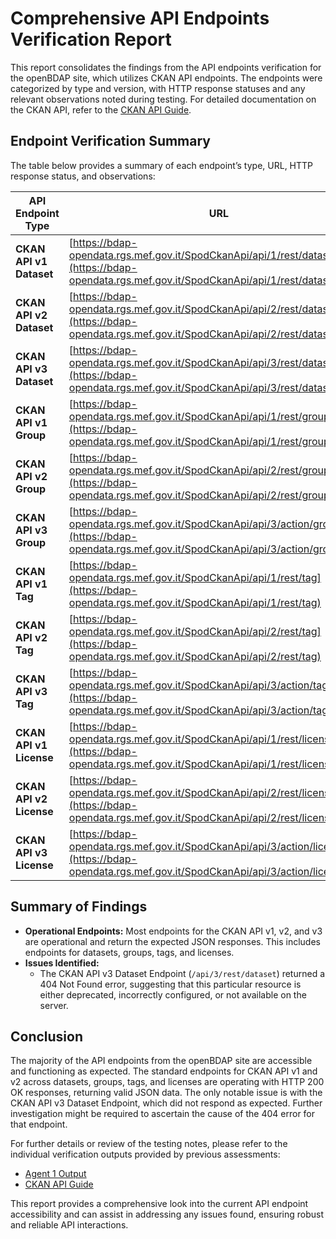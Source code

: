 # Comprehensive API Endpoints Verification Report

This report consolidates the findings from the API endpoints verification for the openBDAP site, which utilizes CKAN API endpoints. The endpoints were categorized by type and version, with HTTP response statuses and any relevant observations noted during testing. For detailed documentation on the CKAN API, refer to the [CKAN API Guide](https://docs.ckan.org/en/latest/api/index.html).

## Endpoint Verification Summary

The table below provides a summary of each endpoint’s type, URL, HTTP response status, and observations:

| API Endpoint Type          | URL | HTTP Response Status | Observations/Notes |
|----------------------------|-----|----------------------|--------------------|
| **CKAN API v1 Dataset**    | [https://bdap-opendata.rgs.mef.gov.it/SpodCkanApi/api/1/rest/dataset](https://bdap-opendata.rgs.mef.gov.it/SpodCkanApi/api/1/rest/dataset) | 200 OK | Operational; returns list of datasets |
| **CKAN API v2 Dataset**    | [https://bdap-opendata.rgs.mef.gov.it/SpodCkanApi/api/2/rest/dataset](https://bdap-opendata.rgs.mef.gov.it/SpodCkanApi/api/2/rest/dataset) | 200 OK | Operational; returns JSON data |
| **CKAN API v3 Dataset**    | [https://bdap-opendata.rgs.mef.gov.it/SpodCkanApi/api/3/rest/dataset](https://bdap-opendata.rgs.mef.gov.it/SpodCkanApi/api/3/rest/dataset) | 404 Not Found | Endpoint not found on the server |
| **CKAN API v1 Group**      | [https://bdap-opendata.rgs.mef.gov.it/SpodCkanApi/api/1/rest/group](https://bdap-opendata.rgs.mef.gov.it/SpodCkanApi/api/1/rest/group) | 200 OK | Operational; returns group list with multiple entries |
| **CKAN API v2 Group**      | [https://bdap-opendata.rgs.mef.gov.it/SpodCkanApi/api/2/rest/group](https://bdap-opendata.rgs.mef.gov.it/SpodCkanApi/api/2/rest/group) | 200 OK | Operational; loads without errors |
| **CKAN API v3 Group**      | [https://bdap-opendata.rgs.mef.gov.it/SpodCkanApi/api/3/action/group_list](https://bdap-opendata.rgs.mef.gov.it/SpodCkanApi/api/3/action/group_list) | 200 OK | Operational; returns JSON list of groups |
| **CKAN API v1 Tag**        | [https://bdap-opendata.rgs.mef.gov.it/SpodCkanApi/api/1/rest/tag](https://bdap-opendata.rgs.mef.gov.it/SpodCkanApi/api/1/rest/tag) | 200 OK | Operational; returns list of tags |
| **CKAN API v2 Tag**        | [https://bdap-opendata.rgs.mef.gov.it/SpodCkanApi/api/2/rest/tag](https://bdap-opendata.rgs.mef.gov.it/SpodCkanApi/api/2/rest/tag) | 200 OK | Operational; returns JSON data with various tag categories |
| **CKAN API v3 Tag**        | [https://bdap-opendata.rgs.mef.gov.it/SpodCkanApi/api/3/action/tag_list](https://bdap-opendata.rgs.mef.gov.it/SpodCkanApi/api/3/action/tag_list) | 200 OK | Operational; returns tag list successfully |
| **CKAN API v1 License**    | [https://bdap-opendata.rgs.mef.gov.it/SpodCkanApi/api/1/rest/licenses](https://bdap-opendata.rgs.mef.gov.it/SpodCkanApi/api/1/rest/licenses) | 200 OK | Operational; returns license data (CC BY, CC BY-NC, etc.) |
| **CKAN API v2 License**    | [https://bdap-opendata.rgs.mef.gov.it/SpodCkanApi/api/2/rest/licenses](https://bdap-opendata.rgs.mef.gov.it/SpodCkanApi/api/2/rest/licenses) | Active (200 OK) | Operational; returns list of licenses with details |
| **CKAN API v3 License**    | [https://bdap-opendata.rgs.mef.gov.it/SpodCkanApi/api/3/action/license_list](https://bdap-opendata.rgs.mef.gov.it/SpodCkanApi/api/3/action/license_list) | 200 OK | Operational; returns JSON data with active licenses |

## Summary of Findings

- **Operational Endpoints:** Most endpoints for the CKAN API v1, v2, and v3 are operational and return the expected JSON responses. This includes endpoints for datasets, groups, tags, and licenses. 
- **Issues Identified:**
  - The CKAN API v3 Dataset Endpoint (`/api/3/rest/dataset`) returned a 404 Not Found error, suggesting that this particular resource is either deprecated, incorrectly configured, or not available on the server.

## Conclusion

The majority of the API endpoints from the openBDAP site are accessible and functioning as expected. The standard endpoints for CKAN API v1 and v2 across datasets, groups, tags, and licenses are operating with HTTP 200 OK responses, returning valid JSON data. The only notable issue is with the CKAN API v3 Dataset Endpoint, which did not respond as expected. Further investigation might be required to ascertain the cause of the 404 error for that endpoint.

For further details or review of the testing notes, please refer to the individual verification outputs provided by previous assessments:

- [Agent 1 Output](https://bdap-opendata.rgs.mef.gov.it/content/api)
- [CKAN API Guide](https://docs.ckan.org/en/latest/api/index.html)

This report provides a comprehensive look into the current API endpoint accessibility and can assist in addressing any issues found, ensuring robust and reliable API interactions.